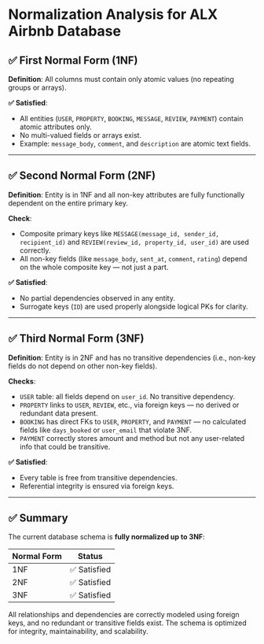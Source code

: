 # Normalization Analysis for ALX Airbnb Database

## ✅ First Normal Form (1NF)

**Definition**: All columns must contain only atomic values (no repeating groups or arrays).

**✅ Satisfied**:
- All entities (`USER`, `PROPERTY`, `BOOKING`, `MESSAGE`, `REVIEW`, `PAYMENT`) contain atomic attributes only.
- No multi-valued fields or arrays exist.
- Example: `message_body`, `comment`, and `description` are atomic text fields.

---

## ✅ Second Normal Form (2NF)

**Definition**: Entity is in 1NF and all non-key attributes are fully functionally dependent on the entire primary key.

**Check**:
- Composite primary keys like `MESSAGE(message_id, sender_id, recipient_id)` and `REVIEW(review_id, property_id, user_id)` are used correctly.
- All non-key fields (like `message_body`, `sent_at`, `comment`, `rating`) depend on the whole composite key — not just a part.

**✅ Satisfied**:
- No partial dependencies observed in any entity.
- Surrogate keys (`ID`) are used properly alongside logical PKs for clarity.

---

## ✅ Third Normal Form (3NF)

**Definition**: Entity is in 2NF and has no transitive dependencies (i.e., non-key fields do not depend on other non-key fields).

**Checks**:
- `USER` table: all fields depend on `user_id`. No transitive dependency.
- `PROPERTY` links to `USER`, `REVIEW`, etc., via foreign keys — no derived or redundant data present.
- `BOOKING` has direct FKs to `USER`, `PROPERTY`, and `PAYMENT` — no calculated fields like `days_booked` or `user_email` that violate 3NF.
- `PAYMENT` correctly stores amount and method but not any user-related info that could be transitive.

**✅ Satisfied**:
- Every table is free from transitive dependencies.
- Referential integrity is ensured via foreign keys.

---

## ✅ Summary

The current database schema is **fully normalized up to 3NF**:

| Normal Form | Status     |
|-------------|------------|
| 1NF         | ✅ Satisfied |
| 2NF         | ✅ Satisfied |
| 3NF         | ✅ Satisfied |

All relationships and dependencies are correctly modeled using foreign keys, and no redundant or transitive fields exist. The schema is optimized for integrity, maintainability, and scalability.

